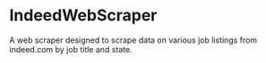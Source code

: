 # IndeedWebScraper
A web scraper designed to scrape data on various job listings from indeed.com by job title and state.
